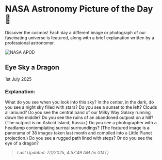 
  # NASA Astronomy Picture of the Day 🌌

  Discover the cosmos! Each day a different image or photograph of our fascinating universe is featured, along with a brief explanation written by a professional astronomer.

![NASA APOD](https://apod.nasa.gov/apod/image/2507/EyeDragonSky_Komlev_2000.jpg)

## Eye Sky a Dragon

1st July 2025

### Explanation: 

What do you see when you look into this sky? In the center, in the dark, do you see a night sky filled with stars? Do you see a sunset to the left? Clouds all around? Do you see the central band of our Milky Way Galaxy running down the middle? Do you see the ruins of an abandoned outpost on a hill? (The outpost is on Askold Island, Russia.)  Do you see a photographer with a headlamp contemplating surreal surroundings? (The featured image is a panorama of 38 images taken last month and compiled into a Little Planet projection.)  Do you see a rugged path lined with steps? Or do you see the eye of a dragon?

> _Last Updated: 7/1/2025, 4:57:49 AM (in GMT)_
